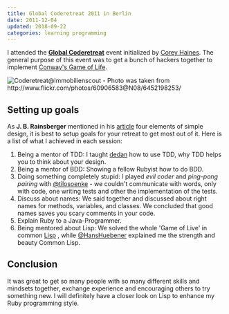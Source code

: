 ```yaml
---
title: Global Coderetreat 2011 in Berlin
date: 2011-12-04
updated: 2018-09-22
categories: learning programming
---
```


I attended the [**Global Coderetreat**](http://coderetreat.org/) event initialized by [Corey Haines](http://coreyhaines.com/). The general purpose of this event was to get a bunch of hackers together to implement [Conway's Game of Life](http://en.wikipedia.org/wiki/Conway's_Game_of_Life).


<img src="http://farm8.staticflickr.com/7029/6452198253_ca6e01b7f4_b.jpg" class="center" alt="Coderetreat@Immobilienscout - Photo was taken from http://www.flickr.com/photos/60906583@N08/6452198253/"/>


## Setting up goals

As **J. B. Rainsberger** mentioned in his [article](http://www.jbrains.ca/permalink/the-four-elements-of-simple-design) four elements of
simple design, it is best to setup goals for your retreat to get most out of it. Here is a list of what I achieved in each session:


1. Being a mentor of TDD: I taught [dedan](https://github.com/dedan) how to use TDD, why TDD helps you to think about your design.
2. Being a mentor of BDD: Showing a fellow Rubyist how to do BDD.
3. Doing something completely stupid: I played *evil coder* and *ping-pong pairing* with [@tilosoenke](http://twitter.com/#!/tilosoenke) - we couldn't communicate with words, only with code, one writing tests and other the implementation of the tests.
4. Discuss about names: We said together and discussed about right names for methods, variables, and classes. We concluded that good names saves you scary comments in your code.
5. Explain Ruby to a Java-Programmer.
6. Being mentored about Lisp: We solved the whole 'Game of Live' in common [Lisp](http://en.wikipedia.org/wiki/Lisp_(programming_language)) , while [@HansHuebener](http://twitter.com/#!/hanshuebner) explained me the strength and beauty Common Lisp.


## Conclusion

It was great to get so many people with so many different skills and mindsets together, exchange experience and encouraging others to try something new. I will definitely have a closer look on Lisp to enhance my Ruby programming style.

